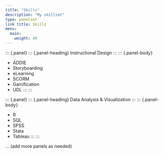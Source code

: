 ```yaml
---
title: "Skills"
description: "My skillset"
type: panelset
link title: Skills
menu:
  main:
    weight: 40
---
```


::: {.panel}
::: {.panel-heading}
Instructional Design
:::
::: {.panel-body}
- ADDIE
- Storyboarding
- eLearning
- SCORM
- Gamification
- UDL
:::
:::

::: {.panel}
::: {.panel-heading}
Data Analysis & Visualization
:::
::: {.panel-body}
- R
- SQL
- SPSS
- Stata
- Tableau
:::
:::

... (add more panels as needed)
